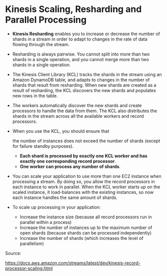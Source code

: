 # Kinesis Scaling, Resharding and Parallel Processing

- **Kinesis Resharding** enables you to increase or decrease the number of shards in a stream in order to adapt to changes in the rate of data flowing through the  stream.

- Resharding is always pairwise. You cannot split into more than two shards in a  single operation, and you cannot merge more than two shards in a single  operation.

- The Kinesis Client Library (KCL) tracks the shards in the stream using an  Amazon DynamoDB table, and adapts to changes in the number of shards  that result from resharding. When new shards are created as a result of  resharding, the KCL discovers the new shards and populates new rows in  the table. 

- The workers automatically discover the new shards and create processors to  handle the data from them. The KCL also distributes the shards in the  stream across all the available workers and record processors.

- When you use the KCL, you should ensure that

   the number of instances does not exceed the number of shards (except for failure standby purposes). 

  - **Each shard is processed by exactly one KCL worker and has exactly one corresponding record processor**. 
  - **One worker can process any number of shards**.

- You can scale your application to use more than one EC2 instance when  processing a stream. By doing so, you allow the record processors in  each instance to work in parallel. When the KCL worker starts up on the  scaled instance, it load-balances with the existing instances, so now  each instance handles the same amount of shards.

- To scale up processing in your application:

  - Increase the instance size (because all record processors run in parallel within a process)
  - Increase the number of instances up to the maximum number of open shards (because shards can be processed independently)
  - Increase the number of shards (which increases the level of parallelism)

Source:

https://docs.aws.amazon.com/streams/latest/dev/kinesis-record-processor-scaling.html

